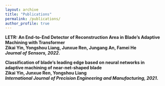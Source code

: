 ```yaml
---
layout: archive
title: "Publications"
permalink: /publications/
author_profile: true
---
```


<b>LETR: An End-to-End Detector of Reconstruction Area in Blade’s Adaptive Machining with Transformer</b> <br>
<b>Zikai Yin<b>, Yongshou Liang, Junxue Ren, Jungang An, Famei He<br>
<i>Journal of Sensors, 2022</i>.

<b>Classification of blade’s leading edge based on neural networks in adaptive machining of near-net-shaped blade</b> <br>
<b>Zikai Yin<b>, Junxue Ren, Yongshou Liang<br>
<i>International Journal of Precision Engineering and Manufacturing, 2021</i>.